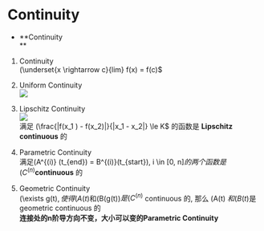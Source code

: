 # **Continuity**
*   **Continuity  
    **

1.  Continuity  
    (\underset{x \rightarrow c}{lim} f(x) = f(c)$  
      
    
2.  Uniform Continuity  
    ![](paste-c2c496c06ad3f73879151d99c25c82051441818d.jpg)  
      
    
3.  Lipschitz Continuity  
    ![](paste-1146997dbea889d6658ed7c882a174c8a83b3ad7.jpg)  
    满足 (\frac{|f(x_1 ) - f(x_2)|}{|x_1 - x_2|} \le K$ 的函数是 **Lipschitz continuous** 的  
      
    
4.  Parametric Continuity  
    满足(A^{(i)} (t_{end}) = B^{(i)}(t_{start}), i \in \[0, n]$的两个函数是 (C^{(n)}$**continuous** 的  
      
    
5.  Geometric Continuity  
    (\exists g(t)$, 使得(A(t)$和(B(g(t))$是 (C^{(n)}$ continuous 的, 那么 (A(t) $和(B(t)$是geometric continuous 的  
    **连接处的n阶导方向不变，大小可以变的Parametric Continuity**
